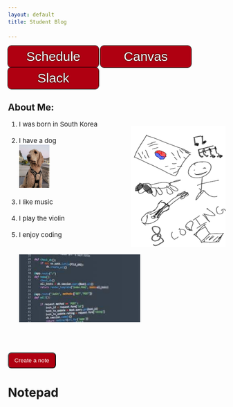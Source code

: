 ```yaml
---
layout: default
title: Student Blog

---
```




<!-- ## Overview of Hacks, Study and Tangibles
Blogging in GitHub pages is a way to learn and code at the same time. 

- Plans, Lists, [Scrum Boards](https://clickup.com/blog/scrum-board/) help you to track key events, show progress and record time.  Effort is a big part of your class grade.  Show plans and time spent!
- [Hacks(Todo)](https://levelup.gitconnected.com/six-ultimate-daily-hacks-for-every-programmer-60f5f10feae) enable you to stay in focus with key requirements of the class.  Each Hack will produce Tangibles.
- Tangibles or [Tangible Artifacts](https://en.wikipedia.org/wiki/Artifact_(software_development)) are things you accumulate as a learner and coder.  -->

<!-- ## MY PAGE -->

<button class="button_above" onclick="window.location.href='https://nighthawkcoders.github.io/teacher/csp';">Schedule</button>
<button class="button_above" onclick="window.location.href='https://poway.instructure.com/courses/141645';">Canvas</button>
<button class="button_above" onclick="window.location.href='https://app.slack.com/client/TUDAF53UJ/CUU064ACX';">Slack</button>

<h2>About Me:</h2>
<p style="float:right;clear:right;display:block;text-align:right"><img src="images/about_me.png" alt="about-me" style="width:220px;height:280px"></p>
<div>    
    <ol style="font-size:15px">
        <li>I was born in South Korea</li>
        <br>
        <li>I have a dog <br><img src="images/dog.jpg" alt = "dog" style="width:70px;height:100px"> </li>
        <br>
        <li>I like music</li>
        <br>
        <li>I play the violin</li>
        <br>
        <li>I enjoy coding<br><img src="images/code.jpg" alt="codeImage" width="280" height="157"></li>
    </ol>
</div>
<br><br><br>
<button class="note_button" onclick="createItem()">Create a note</button>
<h1>Notepad</h1>
<ol id="note">
</ol>

<html>
    <head>
        <!-- <link rel="stylesheet" href="theme.css"> -->
        <style>
            .note_button {
                color:white;
                padding:9px 13px; 
                background-color:#AF0011;
                transition-duration:0.4s;
                border-radius:8px;
            }
            .note_button:hover {
                background-color:gray;
            }
            .button_above:hover {
                background-color:gray;
            }
            .button_above {
                border:black;
                transition-duration:0.4s;
                width:210px;
                height:50px;
                border-radius:8px;
                background-color:#AF0011;
                /* font-weight:bold; */
                font-size:30px;
                color:white;
                text-shadow: 0 0 1px black, 0 0 3px black;
                outline: solid black;
                outline-width:1px;
                /* gap:100px; */
            }
        </style>
    </head>
    <body>
        <script>
            function createItem()
            {
                var note = document.createElement("li");
                var item = prompt("Enter note item");
                note.innerHTML = item;
                // console.log(note);
                var location = document.getElementById("note");
                // note.appendChild(document.createTextNode(item)); -- set item to note
                location.appendChild(note);
            }
        </script>
    </body>
</html>

